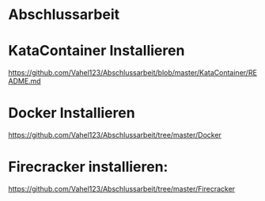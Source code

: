 # Abschlussarbeit

# KataContainer Installieren <br>
https://github.com/Vahel123/Abschlussarbeit/blob/master/KataContainer/README.md

# Docker Installieren <br>
https://github.com/Vahel123/Abschlussarbeit/tree/master/Docker

# Firecracker installieren: <br>
https://github.com/Vahel123/Abschlussarbeit/tree/master/Firecracker
